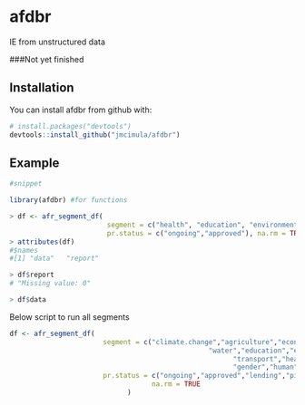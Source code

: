 # afdbr

IE from unstructured data 

###Not yet finished

## Installation

You can install afdbr from github with:

``` r
# install.packages("devtools")
devtools::install_github("jmcimula/afdbr")
```

## Example

``` r
#snippet

library(afdbr) #for functions

> df <- afr_segment_df(
                        segment = c("health", "education", "environment", "agriculture"),
                        pr.status = c("ongoing","approved"), na.rm = TRUE)				
> attributes(df)
#$names
#[1] "data"   "report"

> df$report
# "Missing value: 0"

> df$data

``` 
Below script to run all segments

``` r
df <- afr_segment_df(
                       segment = c("climate.change","agriculture","economic", 
						                         "water","education","energy","environment",
									                   "transport","health","information","infrastructure",
									                   "gender","human"),
                       pr.status = c("ongoing","approved","lending","pipeline"), 
						           na.rm = TRUE
					         )
```
